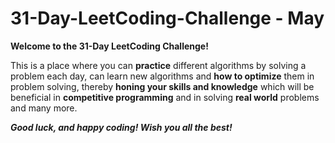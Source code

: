 # 31-Day-LeetCoding-Challenge - May

**Welcome to the 31-Day LeetCoding Challenge!**

This is a place where you can **practice** different algorithms by solving a problem each day, can learn new algorithms and
**how to optimize** them in problem solving, thereby **honing your skills and knowledge** 
which will be beneficial in **competitive programming** and in solving **real world** problems and many more.


**_Good luck, and happy coding! Wish you all the best!_**
